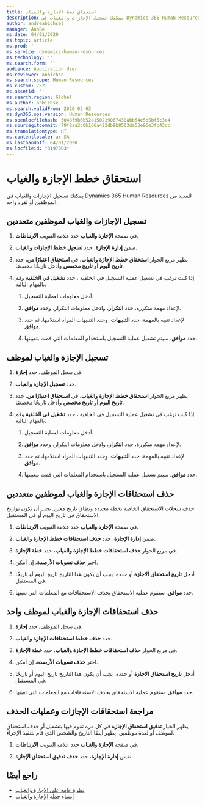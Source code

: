 ```yaml
---
title: استحقاق خطط الإجازة والغياب
description: يمكنك تسجيل الإجازات والغياب في Dynamics 365 Human Resources للعديد من الموظفين أو لفرد واحد.
author: andreabichsel
manager: AnnBe
ms.date: 04/01/2020
ms.topic: article
ms.prod: ''
ms.service: dynamics-human-resources
ms.technology: ''
ms.search.form: ''
audience: Application User
ms.reviewer: anbichse
ms.search.scope: Human Resources
ms.custom: 7521
ms.assetid: ''
ms.search.region: Global
ms.author: anbichse
ms.search.validFrom: 2020-02-03
ms.dyn365.ops.version: Human Resources
ms.openlocfilehash: 3048f9b6b52a150219067430abb54e5b5bf5c3e4
ms.sourcegitcommit: 79f8aa2c0b166a423db9b8503da53e96e3fc43dc
ms.translationtype: HT
ms.contentlocale: ar-SA
ms.lasthandoff: 04/01/2020
ms.locfileid: "3197303"
---
```

# <a name="accrue-leave-and-absence-plans"></a>استحقاق خطط الإجازة والغياب

يمكنك تسجيل الإجازات والغياب في Dynamics 365 Human Resources للعديد من الموظفين أو لفرد واحد.

## <a name="accrue-leave-and-absence-for-multiple-employees"></a>تسجيل الإجازات والغياب لموظفين متعددين

1. في صفحة **‏‫الإجازة والغياب‬** حدد علامة التبويب **الارتباطات**.

2. ضمن **إدارة الإجازة**، حدد **تسجيل خطط الإجازات والغياب**.

3. يظهر مربع الحوار **استحقاق خطط الإجازة والغياب‬**. في **استحقاق اعتبارًا من**، حدد **تاريخ اليوم** أو **تاريخ مخصص** وأدخل تاريخًا مخصصًا.

4. إذا كنت ترغب في تشغيل عملية التسجيل في الخلفية ، حدد **تشغيل في الخلفية** وقم بالمهام التالية:

   1. أدخل معلومات لعملية التسجيل.

   2. لإعداد مهمة متكررة، حدد **التكرار**، وادخل معلومات التكرار، وحدد **موافق**.

   3. لإعداد تنبيه بالمهمة، حدد **التنبيهات**، وحدد التنبيهات المراد استلامها، ثم حدد **موافق**.

   4. حدد **موافق**. سيتم تشغيل عملية التسجيل باستخدام المعلمات التي قمت بتعيينها.

## <a name="accrue-leave-and-absence-for-an-employee"></a>تسجيل الإجازة والغياب لموظف

1. في سجل الموظف، حدد **إجازة**.

2. حدد **تسجيل الإجازة والغياب**.

3. يظهر مربع الحوار **استحقاق خطط الإجازة والغياب‬**. في **استحقاق اعتبارًا من**، حدد **تاريخ اليوم** أو **تاريخ مخصص** وأدخل تاريخًا مخصصًا.

4. إذا كنت ترغب في تشغيل عملية التسجيل في الخلفية ، حدد **تشغيل في الخلفية** وقم بالمهام التالية:

   1. أدخل معلومات لعملية التسجيل.

   2. لإعداد مهمة متكررة، حدد **التكرار**، وادخل معلومات التكرار، وحدد **موافق**.

   3. لإعداد تنبيه بالمهمة، حدد **التنبيهات**، وحدد التنبيهات المراد استلامها، ثم حدد **موافق**.

   4. حدد **موافق**. سيتم تشغيل عملية التسجيل باستخدام المعلمات التي قمت بتعيينها.

## <a name="delete-leave-and-absence-accruals-for-multiple-employees"></a>حذف استحقاقات الإجازة والغياب لموظفين متعددين

حذف سجلات الاستحقاق الخاصة بخطة محدده ونطاق تاريخ معين. يجب أن تكون تواريخ الاستحقاق في تاريخ اليوم أو في المستقبل.

1. في صفحة **‏‫الإجازة والغياب‬** حدد علامة التبويب **الارتباطات**.

2. ضمن **إدارة الإجازة**، حدد **حذف استحقاقات خطط الإجازة والغياب**.

3. في مربع الحوار **حذف استحقاقات خطط الإجازة والغياب**، حدد **خطة الإجازة**. 

4. اختر **حذف تسويات الأرصدة**، إن أمكن.

5. أدخل **تاريخ استحقاق الاجازة** أو حدده. يجب أن يكون هذا التاريخ تاريخ اليوم أو تاريخًا في المستقبل. 

6. حدد **موافق**. ستقوم عملية الاستحقاق بحذف الاستحقاقات مع المعلمات التي تعينها. 

## <a name="delete-leave-and-absence-accruals-for-a-single-employee"></a>حذف استحقاقات الإجازة والغياب لموظف واحد

1. في سجل الموظف، حدد **إجازة**.

2. حدد **حذف خطط استحقاقات الإجازة والغياب**.

3. في مربع الحوار **حذف استحقاقات خطط الإجازة والغياب**، حدد **خطة الإجازة**. 

4. اختر **حذف تسويات الأرصدة**، إن أمكن.

5. أدخل **تاريخ استحقاق الاجازة** أو حدده. يجب أن يكون هذا التاريخ تاريخ اليوم أو تاريخًا في المستقبل. 

6. حدد **موافق**. ستقوم عملية الاستحقاق بحذف الاستحقاقات مع المعلمات التي تعينها. 

## <a name="review-leave-accrual-and-deletion-processes"></a>مراجعة استحقاقات الإجازات وعمليات الحذف

يظهر الخيار **تدقيق استحقاق الإجازة** في كل مره تقوم فيها بتشغيل أو حذف استحقاق لموظف أو لعدة موظفين. يظهر أيضًا التاريخ والشخص الذي قام بتنفيذ الإجراء.

1. في صفحة **‏‫الإجازة والغياب‬** حدد علامة التبويب **الارتباطات**.

2. ضمن **إدارة الإجازة**، حدد **حذف تدقيق استحقاق الإجازة**.

## <a name="see-also"></a>راجع أيضًا

- [نظرة عامة على الإجازة والغياب](hr-leave-and-absence-overview.md)
- [إنشاء خطة الإجازة والغياب](hr-leave-and-absence-plans.md)
